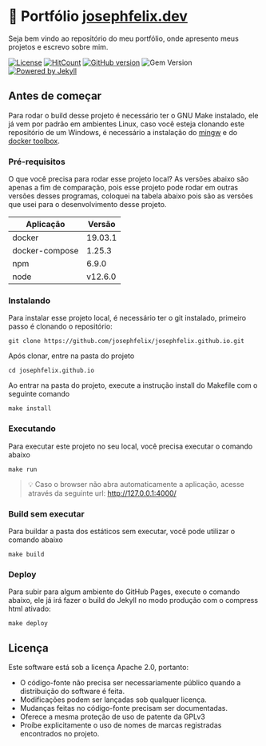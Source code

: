 # :rocket: Portfólio [josephfelix.dev](https://josephfelix.dev)
Seja bem vindo ao repositório do meu portfólio, onde apresento meus projetos e escrevo sobre mim.

[![License](https://img.shields.io/badge/License-Apache%202.0-blue.svg)](https://opensource.org/licenses/Apache-2.0) [![HitCount](http://hits.dwyl.com/josephfelix/josephfelix.github.io.svg)](http://hits.dwyl.com/josephfelix/josephfelix.github.io.svg) [![GitHub version](https://badge.fury.io/gh/josephfelix%2Fjosephfelix.github.io.svg)](https://badge.fury.io/gh/josephfelix%2Fjosephfelix.github.io) ![Gem Version](https://img.shields.io/gem/v/jekyll.svg) [![Powered by Jekyll](https://camo.githubusercontent.com/ccbbb10ab4fd9de0790a00d834ef090b3dcb7070/68747470733a2f2f696d672e736869656c64732e696f2f62616467652f706f77657265645f62792d4a656b796c6c2d7265642e737667)](https://jekyllrb.com)

## Antes de começar
Para rodar o build desse projeto é necessário ter o GNU Make instalado, ele já vem por padrão em ambientes Linux, caso você esteja clonando este repositório de um Windows, é necessário a instalação do [mingw](http://www.mingw.org/) e do [docker toolbox](https://docs.docker.com/toolbox/toolbox_install_windows/).

### Pré-requisitos
O que você precisa para rodar esse projeto local?
As versões abaixo são apenas a fim de comparação, pois esse projeto pode rodar em outras versões desses programas, coloquei na tabela abaixo pois são as versões que usei para o desenvolvimento desse projeto.

| Aplicação       | Versão   |
| --------------- | -------- |
| docker          | 19.03.1  |
| docker-compose  | 1.25.3   |
| npm             | 6.9.0    |
| node            | v12.6.0  |

### Instalando
Para instalar esse projeto local, é necessário ter o git instalado, primeiro passo é clonando o repositório:
```
git clone https://github.com/josephfelix/josephfelix.github.io.git
```

Após clonar, entre na pasta do projeto
```
cd josephfelix.github.io
```

Ao entrar na pasta do projeto, execute a instrução install do Makefile com o seguinte comando

```
make install
```

### Executando
Para executar este projeto no seu local, você precisa executar o comando abaixo

```
make run
```

> :bulb: Caso o browser não abra automaticamente a aplicação, acesse através da seguinte url: http://127.0.0.1:4000/

### Build sem executar
Para buildar a pasta dos estáticos sem executar, você pode utilizar o comando abaixo

```
make build
```

### Deploy
Para subir para algum ambiente do GitHub Pages, execute o comando abaixo, ele já irá fazer o build do Jekyll no modo produção com o compress html ativado:

```
make deploy
```

## Licença
Este software está sob a licença Apache 2.0, portanto:

- O código-fonte não precisa ser necessariamente público quando a distribuição do software é feita.
- Modificações podem ser lançadas sob qualquer licença.
- Mudanças feitas no código-fonte precisam ser documentadas.
- Oferece a mesma proteção de uso de patente da GPLv3
- Proíbe explicitamente o uso de nomes de marcas registradas encontrados no projeto.